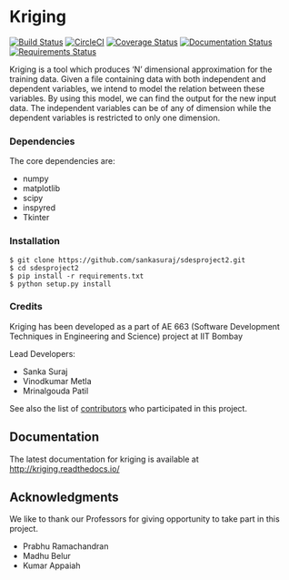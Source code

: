 # Kriging 
[![Build Status](https://travis-ci.org/sankasuraj/sdesproject2.svg?branch=master)](https://travis-ci.org/sankasuraj/sdesproject2) [![CircleCI](https://circleci.com/gh/sankasuraj/sdesproject2.svg?style=shield)](https://circleci.com/gh/sankasuraj/sdesproject2) [![Coverage Status](https://coveralls.io/repos/github/sankasuraj/sdesproject2/badge.svg)](https://coveralls.io/github/sankasuraj/sdesproject2) 
[![Documentation Status](https://readthedocs.org/projects/kriging/badge/?version=latest)](http://kriging.readthedocs.io/en/latest/?badge=latest)
[![Requirements Status](https://requires.io/github/sankasuraj/sdesproject2/requirements.svg?branch=master)](https://requires.io/github/sankasuraj/sdesproject2/requirements/?branch=master)

Kriging is a tool which produces ‘N’ dimensional approximation for the training data. Given a file containing data with both independent and dependent variables, we intend to model the relation between these variables. By using this model, we can find the output for the new input data.
The independent variables can be of any of dimension while the dependent variables is restricted to only one dimension.

### Dependencies

The core dependencies are:
- numpy
- matplotlib
- scipy
- inspyred
- Tkinter

### Installation

    $ git clone https://github.com/sankasuraj/sdesproject2.git
    $ cd sdesproject2
    $ pip install -r requirements.txt
    $ python setup.py install

### Credits

Kriging has been developed as a part of AE 663 (Software Development Techniques in Engineering and Science) project at IIT Bombay

Lead Developers:
 - Sanka Suraj
 - Vinodkumar Metla
 - Mrinalgouda Patil
 
See also the list of [contributors](https://github.com/sankasuraj/sdesproject2/contributors) who participated in this project.

## Documentation

The latest documentation for kriging is available at http://kriging.readthedocs.io/


## Acknowledgments

We like to thank our Professors for giving opportunity to take part in this project.

* Prabhu Ramachandran
* Madhu Belur
* Kumar Appaiah
